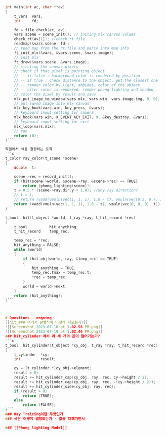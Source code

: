 ```c
int	main(int ac, char **av)
{
	t_vars	vars;
	int		fd;

	fd = file_check(ac, av);
	vars.scene = scene_init(); // initing mlx canvas values
	check_rt(av[1]); //check rt file
	readmap(&vars.scene, fd); 
	// read map from the rt.file and parse into map info
	ft_init_mlx(&vars, &vars.scene, &vars.image);
	// init mlx
	ft_draw(&vars.scene, &vars.image);
	// circling the canvas pixels 
	// check if that pixel is pointing object
	// -- if false : background color is rendered by position
	// -- if true : check distance to the object, get the closest one
	//.-- render color by light, ambient, color of the object
	// -- after color is rendered, render phong lighting and shadow
	// color the pixel by result and save
	mlx_put_image_to_window(vars.mlx, vars.win, vars.image.img, 0, 0);
	// put saved image into mlx canvas
	mlx_key_hook(vars.win, key_press, &vars);
	// keyboard input setting for camera 
	mlx_hook(vars.win, X_EVENT_KEY_EXIT, 0, &key_destroy, &vars);
	// keyboard input setting for exit
	mlx_loop(vars.mlx);
	// run
	return (0);
}```

픽셀에서 색을 결정하는 로직
```c
t_color	ray_color(t_scene *scene)
{
	double	t;

	scene->rec = record_init();
	if (hit(scene->world, &scene->ray, &scene->rec) == TRUE)
		return (phong_lighting(scene));
	t = 0.5 * (scene->ray.dir.y + 1.0); //why ray direction?
	// t = 1;
	// return (vadd(vmuln(vec(1, 1, 1), 1.0 - t), vmuln(vec(0.5, 0.7, 1.0), t)));
	return (vadd(vmuln(vec(1, 1, 1), 1.0 - t), vmuln(vec(0, 0, 0), t)));
}
```

```c
t_bool	hit(t_object *world, t_ray *ray, t_hit_record *rec)
{
	t_bool			hit_anything;
	t_hit_record	temp_rec;

	temp_rec = *rec;
	hit_anything = FALSE;
	while (world)
	{
		if (hit_obj(world, ray, &temp_rec) == TRUE)
		{
			hit_anything = TRUE;
			temp_rec.tmax = temp_rec.t;
			*rec = temp_rec;
		}
		world = world->next;
	}
	return (hit_anything);
}```



# Questions - ongoing
[[hit_### 여기서 판별식이 어떻게 나오는가?]]
![[Screenshot 2023-07-10 at 1.02.56 PM.png]]
![[Screenshot 2023-07-10 at 1.02.46 PM.png]]
### hit_cylinder 에서 왜 세 개의 값이 들어가는가?
```c
t_bool	hit_cylinder(t_object *cy_obj, t_ray *ray, t_hit_record *rec)
{
	t_cylinder	*cy;
	int			result;

	cy = (t_cylinder *)cy_obj->element;
	result = 0;
	result += hit_cylinder_cap(cy_obj, ray, rec, cy->height / 2);
	result += hit_cylinder_cap(cy_obj, ray, rec, -(cy->height / 2));
	result += hit_cylinder_side(cy_obj, ray, rec);
	if (result > 0)
		return (TRUE);
	else
		return (FALSE);
}```
### Ray Traicing이란 무엇인가
### 색은 어떻게 결정되는가 - 값을 더해가면서

### [[Phong lighting Model]]
